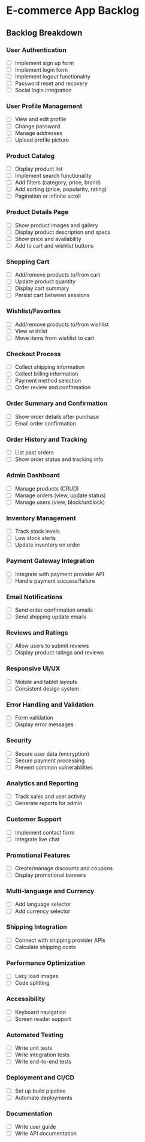 # E-commerce App Backlog

## Backlog Breakdown

### User Authentication

- [ ] Implement sign up form
- [ ] Implement login form
- [ ] Implement logout functionality
- [ ] Password reset and recovery
- [ ] Social login integration

### User Profile Management

- [ ] View and edit profile
- [ ] Change password
- [ ] Manage addresses
- [ ] Upload profile picture

### Product Catalog

- [ ] Display product list
- [ ] Implement search functionality
- [ ] Add filters (category, price, brand)
- [ ] Add sorting (price, popularity, rating)
- [ ] Pagination or infinite scroll

### Product Details Page

- [ ] Show product images and gallery
- [ ] Display product description and specs
- [ ] Show price and availability
- [ ] Add to cart and wishlist buttons

### Shopping Cart

- [ ] Add/remove products to/from cart
- [ ] Update product quantity
- [ ] Display cart summary
- [ ] Persist cart between sessions

### Wishlist/Favorites

- [ ] Add/remove products to/from wishlist
- [ ] View wishlist
- [ ] Move items from wishlist to cart

### Checkout Process

- [ ] Collect shipping information
- [ ] Collect billing information
- [ ] Payment method selection
- [ ] Order review and confirmation

### Order Summary and Confirmation

- [ ] Show order details after purchase
- [ ] Email order confirmation

### Order History and Tracking

- [ ] List past orders
- [ ] Show order status and tracking info

### Admin Dashboard

- [ ] Manage products (CRUD)
- [ ] Manage orders (view, update status)
- [ ] Manage users (view, block/unblock)

### Inventory Management

- [ ] Track stock levels
- [ ] Low stock alerts
- [ ] Update inventory on order

### Payment Gateway Integration

- [ ] Integrate with payment provider API
- [ ] Handle payment success/failure

### Email Notifications

- [ ] Send order confirmation emails
- [ ] Send shipping update emails

### Reviews and Ratings

- [ ] Allow users to submit reviews
- [ ] Display product ratings and reviews

### Responsive UI/UX

- [ ] Mobile and tablet layouts
- [ ] Consistent design system

### Error Handling and Validation

- [ ] Form validation
- [ ] Display error messages

### Security

- [ ] Secure user data (encryption)
- [ ] Secure payment processing
- [ ] Prevent common vulnerabilities

### Analytics and Reporting

- [ ] Track sales and user activity
- [ ] Generate reports for admin

### Customer Support

- [ ] Implement contact form
- [ ] Integrate live chat

### Promotional Features

- [ ] Create/manage discounts and coupons
- [ ] Display promotional banners

### Multi-language and Currency

- [ ] Add language selector
- [ ] Add currency selector

### Shipping Integration

- [ ] Connect with shipping provider APIs
- [ ] Calculate shipping costs

### Performance Optimization

- [ ] Lazy load images
- [ ] Code splitting

### Accessibility

- [ ] Keyboard navigation
- [ ] Screen reader support

### Automated Testing

- [ ] Write unit tests
- [ ] Write integration tests
- [ ] Write end-to-end tests

### Deployment and CI/CD

- [ ] Set up build pipeline
- [ ] Automate deployments

### Documentation

- [ ] Write user guide
- [ ] Write API documentation
